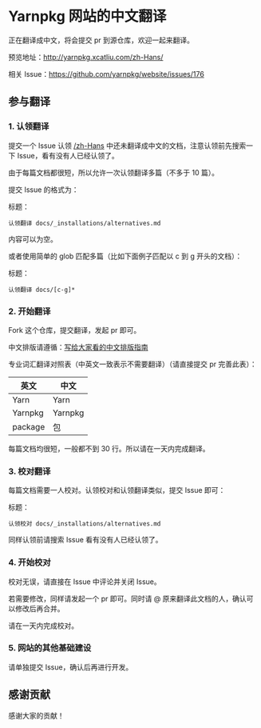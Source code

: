 # Yarnpkg 网站的中文翻译

正在翻译成中文，将会提交 pr 到源仓库，欢迎一起来翻译。

预览地址：http://yarnpkg.xcatliu.com/zh-Hans/

相关 Issue：https://github.com/yarnpkg/website/issues/176

## 参与翻译

### 1. 认领翻译

提交一个 Issue 认领 [/zh-Hans](https://github.com/xcatliu/yarnpkg-website/tree/master/zh-Hans) 中还未翻译成中文的文档，注意认领前先搜索一下 Issue，看有没有人已经认领了。

由于每篇文档都很短，所以允许一次认领翻译多篇（不多于 10 篇）。

提交 Issue 的格式为：

标题：

```
认领翻译 docs/_installations/alternatives.md
```

内容可以为空。

或者使用简单的 glob 匹配多篇（比如下面例子匹配以 c 到 g 开头的文档）：

标题：

```
认领翻译 docs/[c-g]*
```

### 2. 开始翻译

Fork 这个仓库，提交翻译，发起 pr 即可。

中文排版请遵循：[写给大家看的中文排版指南](https://zhuanlan.zhihu.com/p/20506092)

专业词汇翻译对照表（中英文一致表示不需要翻译）（请直接提交 pr 完善此表）：

英文 | 中文
---- | ----
Yarn | Yarn
Yarnpkg | Yarnpkg
package | 包

每篇文档均很短，一般都不到 30 行。所以请在一天内完成翻译。

### 3. 校对翻译

每篇文档需要一人校对。认领校对和认领翻译类似，提交 Issue 即可：

标题：

```
认领校对 docs/_installations/alternatives.md
```

同样认领前请搜索 Issue 看有没有人已经认领了。

### 4. 开始校对

校对无误，请直接在 Issue 中评论并关闭 Issue。

若需要修改，同样请发起一个 pr 即可。同时请 @ 原来翻译此文档的人，确认可以修改后再合并。

请在一天内完成校对。

### 5. 网站的其他基础建设

请单独提交 Issue，确认后再进行开发。

## 感谢贡献

感谢大家的贡献！
